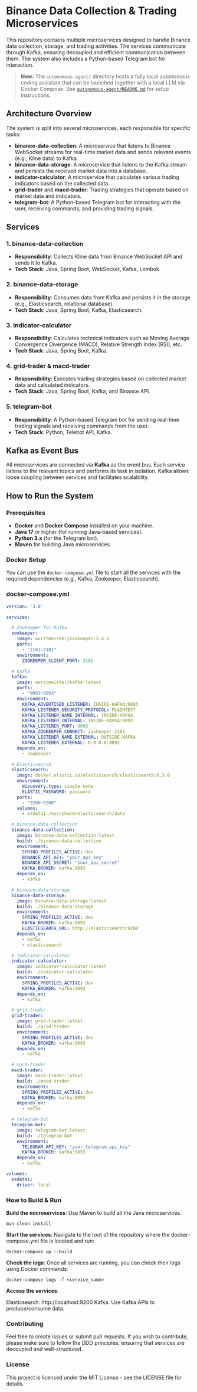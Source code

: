 # Binance Data Collection & Trading Microservices

This repository contains multiple microservices designed to handle Binance data collection, storage, and trading activities. The services communicate through Kafka, ensuring decoupled and efficient communication between them. The system also includes a Python-based Telegram bot for interaction.

> **New:** The `autonomous-agent/` directory hosts a fully local autonomous coding assistant that can be launched together with a local LLM via Docker Compose. See [`autonomous-agent/README.md`](autonomous-agent/README.md) for setup instructions.

## Architecture Overview

The system is split into several microservices, each responsible for specific tasks:

- **binance-data-collection**: A microservice that listens to Binance WebSocket streams for real-time market data and sends relevant events (e.g., Kline data) to Kafka.
- **binance-data-storage**: A microservice that listens to the Kafka stream and persists the received market data into a database.
- **indicator-calculator**: A microservice that calculates various trading indicators based on the collected data.
- **grid-trader** and **macd-trader**: Trading strategies that operate based on market data and indicators.
- **telegram-bot**: A Python-based Telegram bot for interacting with the user, receiving commands, and providing trading signals.

## Services

### 1. **binance-data-collection**
- **Responsibility**: Collects Kline data from Binance WebSocket API and sends it to Kafka.
- **Tech Stack**: Java, Spring Boot, WebSocket, Kafka, Lombok.

### 2. **binance-data-storage**
- **Responsibility**: Consumes data from Kafka and persists it in the storage (e.g., Elasticsearch, relational database).
- **Tech Stack**: Java, Spring Boot, Kafka, Elasticsearch.

### 3. **indicator-calculator**
- **Responsibility**: Calculates technical indicators such as Moving Average Convergence Divergence (MACD), Relative Strength Index (RSI), etc.
- **Tech Stack**: Java, Spring Boot, Kafka.

### 4. **grid-trader & macd-trader**
- **Responsibility**: Executes trading strategies based on collected market data and calculated indicators.
- **Tech Stack**: Java, Spring Boot, Kafka, and Binance API.

### 5. **telegram-bot**
- **Responsibility**: A Python-based Telegram bot for sending real-time trading signals and receiving commands from the user.
- **Tech Stack**: Python, Telebot API, Kafka.

## Kafka as Event Bus

All microservices are connected via **Kafka** as the event bus. Each service listens to the relevant topics and performs its task in isolation. Kafka allows loose coupling between services and facilitates scalability.

## How to Run the System

### Prerequisites

- **Docker** and **Docker Compose** installed on your machine.
- **Java 17** or higher (for running Java-based services).
- **Python 3.x** (for the Telegram bot).
- **Maven** for building Java microservices.

### Docker Setup

You can use the `docker-compose.yml` file to start all the services with the required dependencies (e.g., Kafka, Zookeeper, Elasticsearch).

### docker-compose.yml

```yaml
version: '3.8'

services:

  # Zookeeper for Kafka
  zookeeper:
    image: wurstmeister/zookeeper:3.4.6
    ports:
      - "2181:2181"
    environment:
      ZOOKEEPER_CLIENT_PORT: 2181

  # Kafka
  kafka:
    image: wurstmeister/kafka:latest
    ports:
      - "9093:9093"
    environment:
      KAFKA_ADVERTISED_LISTENER: INSIDE-KAFKA:9093
      KAFKA_LISTENER_SECURITY_PROTOCOL: PLAINTEXT
      KAFKA_LISTENER_NAME_INTERNAL: INSIDE-KAFKA
      KAFKA_LISTENER_INTERNAL: INSIDE-KAFKA:9093
      KAFKA_LISTENER_PORT: 9093
      KAFKA_ZOOKEEPER_CONNECT: zookeeper:2181
      KAFKA_LISTENER_NAME_EXTERNAL: OUTSIDE-KAFKA
      KAFKA_LISTENER_EXTERNAL: 0.0.0.0:9092
    depends_on:
      - zookeeper

  # Elasticsearch
  elasticsearch:
    image: docker.elastic.co/elasticsearch/elasticsearch:8.3.0
    environment:
      discovery.type: single-node
      ELASTIC_PASSWORD: password
    ports:
      - "9200:9200"
    volumes:
      - esdata1:/usr/share/elasticsearch/data

  # binance-data-collection
  binance-data-collection:
    image: binance-data-collection:latest
    build: ./binance-data-collection
    environment:
      SPRING_PROFILES_ACTIVE: dev
      BINANCE_API_KEY: "your_api_key"
      BINANCE_API_SECRET: "your_api_secret"
      KAFKA_BROKER: kafka:9093
    depends_on:
      - kafka

  # binance-data-storage
  binance-data-storage:
    image: binance-data-storage:latest
    build: ./binance-data-storage
    environment:
      SPRING_PROFILES_ACTIVE: dev
      KAFKA_BROKER: kafka:9093
      ELASTICSEARCH_URL: http://elasticsearch:9200
    depends_on:
      - kafka
      - elasticsearch

  # indicator-calculator
  indicator-calculator:
    image: indicator-calculator:latest
    build: ./indicator-calculator
    environment:
      SPRING_PROFILES_ACTIVE: dev
      KAFKA_BROKER: kafka:9093
    depends_on:
      - kafka

  # grid-trader
  grid-trader:
    image: grid-trader:latest
    build: ./grid-trader
    environment:
      SPRING_PROFILES_ACTIVE: dev
      KAFKA_BROKER: kafka:9093
    depends_on:
      - kafka

  # macd-trader
  macd-trader:
    image: macd-trader:latest
    build: ./macd-trader
    environment:
      SPRING_PROFILES_ACTIVE: dev
      KAFKA_BROKER: kafka:9093
    depends_on:
      - kafka

  # telegram-bot
  telegram-bot:
    image: telegram-bot:latest
    build: ./telegram-bot
    environment:
      TELEGRAM_API_KEY: "your_telegram_api_key"
      KAFKA_BROKER: kafka:9093
    depends_on:
      - kafka

volumes:
  esdata1:
    driver: local
```

### How to Build & Run
**Build the microservices**: Use Maven to build all the Java microservices.

```
mvn clean install
```

**Start the services**: Navigate to the root of the repository where the docker-compose.yml file is located and run:

```
docker-compose up --build
```

**Check the logs**: Once all services are running, you can check their logs using Docker commands:

```
docker-compose logs -f <service_name>
```

**Access the services**:

Elasticsearch: http://localhost:9200
Kafka: Use Kafka APIs to produce/consume data.

### Contributing
Feel free to create issues or submit pull requests. If you wish to contribute, please make sure to follow the DDD principles, ensuring that services are decoupled and well-structured.

### License
This project is licensed under the MIT License - see the LICENSE file for details.
